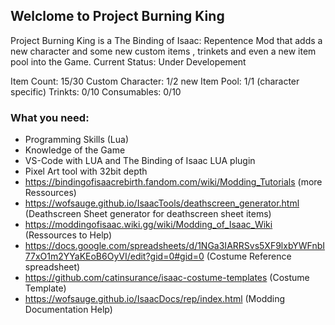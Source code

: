 ## Welclome to Project Burning King

Project Burning King is a The Binding of Isaac: Repentence Mod that adds a new character and some new custom items , trinkets and even a new item pool into the Game.
Current Status: Under Developement

Item Count: 15/30
Custom Character: 1/2
new Item Pool: 1/1 (character specific)
Trinkts: 0/10
Consumables: 0/10


### What you need:
- Programming Skills (Lua)
- Knowledge of the Game
- VS-Code with LUA and The Binding of Isaac LUA plugin
- Pixel Art tool with 32bit depth
- https://bindingofisaacrebirth.fandom.com/wiki/Modding_Tutorials (more Ressources)
- https://wofsauge.github.io/IsaacTools/deathscreen_generator.html (Deathscreen Sheet generator for deathscreen sheet items)
- https://moddingofisaac.wiki.gg/wiki/Modding_of_Isaac_Wiki (Ressources to Help)
- https://docs.google.com/spreadsheets/d/1NGa3IARRSvs5XF9lxbYWFnbI77xO1m2YYaKEoB6OyVI/edit?gid=0#gid=0 (Costume Reference spreadsheet)
- https://github.com/catinsurance/isaac-costume-templates (Costume Template)
- https://wofsauge.github.io/IsaacDocs/rep/index.html (Modding Documentation Help)
